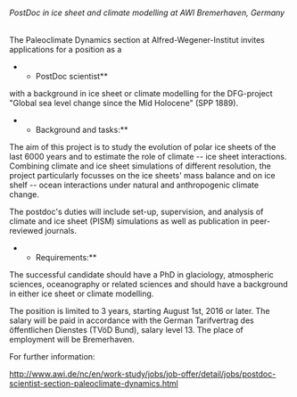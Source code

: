 ###### PostDoc in ice sheet and climate modelling at AWI Bremerhaven, Germany

The Paleoclimate Dynamics section at Alfred-Wegener-Institut invites
applications for a position as a

-   -   PostDoc scientist**

with a background in ice sheet or climate modelling for the DFG-project
"Global sea level change since the Mid Holocene" (SPP 1889).

-   -   Background and tasks:**

The aim of this project is to study the evolution of polar ice sheets of
the last 6000 years and to estimate the role of climate -- ice sheet
interactions. Combining climate and ice sheet simulations of different
resolution, the project particularly focusses on the ice sheets' mass
balance and on ice shelf -- ocean interactions under natural and
anthropogenic climate change.

The postdoc's duties will include set-up, supervision, and analysis of
climate and ice sheet (PISM) simulations as well as publication in
peer-reviewed journals.

-   -   Requirements:**

The successful candidate should have a PhD in glaciology, atmospheric
sciences, oceanography or related sciences and should have a background
in either ice sheet or climate modelling.

The position is limited to 3 years, starting August 1st, 2016 or later.
The salary will be paid in accordance with the German Tarifvertrag des
öffentlichen Dienstes (TVöD Bund), salary level 13. The place of
employment will be Bremerhaven.

For further information:

<http://www.awi.de/nc/en/work-study/jobs/job-offer/detail/jobs/postdoc-scientist-section-paleoclimate-dynamics.html>
